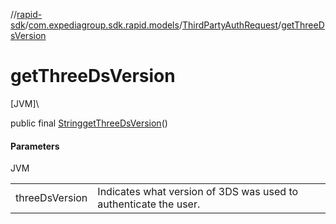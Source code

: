 //[rapid-sdk](../../../index.md)/[com.expediagroup.sdk.rapid.models](../index.md)/[ThirdPartyAuthRequest](index.md)/[getThreeDsVersion](get-three-ds-version.md)

# getThreeDsVersion

[JVM]\

public final [String](https://docs.oracle.com/javase/8/docs/api/java/lang/String.html)[getThreeDsVersion](get-three-ds-version.md)()

#### Parameters

JVM

| | |
|---|---|
| threeDsVersion | Indicates what version of 3DS was used to authenticate the user. |
